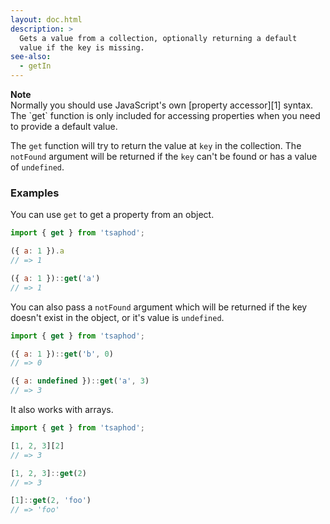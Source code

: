 ```yaml
---
layout: doc.html
description: >
  Gets a value from a collection, optionally returning a default
  value if the key is missing.
see-also:
  - getIn
---
```


<div class="note">
  <i class="icon-warning"></i> <strong>Note</strong>
  <br />
  Normally you should use JavaScript's own [property accessor][1] syntax. The `get` function is only included for accessing properties when you need to provide a default value. 
</div>

The `get` function will try to return the value at `key` in the collection. The `notFound` argument will be returned if the `key` can't be found or has a value of `undefined`.

### Examples
You can use `get` to get a property from an object.

```js
import { get } from 'tsaphod';

({ a: 1 }).a
// => 1

({ a: 1 })::get('a')
// => 1
```

You can also pass a `notFound` argument which will be returned if the key doesn't exist in the object, or it's value is `undefined`.

```js
import { get } from 'tsaphod';

({ a: 1 })::get('b', 0)
// => 0

({ a: undefined })::get('a', 3)
// => 3
```

It also works with arrays.

```js
import { get } from 'tsaphod';

[1, 2, 3][2]
// => 3

[1, 2, 3]::get(2)
// => 3

[1]::get(2, 'foo')
// => 'foo'
```

[1]: https://developer.mozilla.org/en/docs/Web/JavaScript/Reference/Operators/Property_accessors
